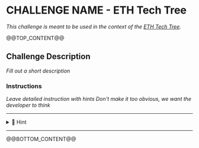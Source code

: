 # CHALLENGE NAME - ETH Tech Tree
*This challenge is meant to be used in the context of the [ETH Tech Tree](https://github.com/BuidlGuidl/eth-tech-tree).*

@@TOP_CONTENT@@

## Challenge Description
_Fill out a short description_

### Instructions
_Leave detailed instruction with hints_
_Don't make it too obvious, we want the developer to think_

---
<details markdown='1'>
<summary>🔎 Hint</summary>
This is a hint.
</details>

---


@@BOTTOM_CONTENT@@